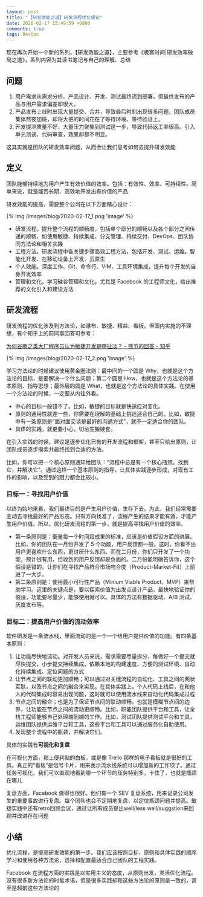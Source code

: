 ```yaml
---
layout: post
title: "【研发效能之道】研发流程优化理论"
date: 2020-02-17 15:49:59 +0800
comments: true
tags: DevOps
---
```


现在再次开始一个新的系列，【研发效能之道】，主要参考《极客时间|研发效率破局之道》，系列内容为其读书笔记与自己的理解、总结

<!-- more -->


## 问题
1. 用户需求从需求分析、产品设计、开发、测试最终流到部署，但最终发布的产品与用户需求偏差却很大。
2. 产品发布上线时出现大量提交、合并，导致最后时刻出现很多问题，团队成员集体熬夜加班，却将大把的时间花在了等待环境、等待验证上。
3. 开发提测质量不好，大量压力聚集到测试这一步，导致代码返工率很高。引入单元测试、代码审查，效果却都不明显。

这其实就是团队的研发效率问题，从而会让我们思考如何去提升研发效能

## 定义

团队能够持续地为用户产生有效价值的效率。包括：有效性、效率、可持续性。简单来说，就是能否长期、高效地开发出有价值的产品

研发效能的提高，需要整个公司在以下方面精心设计：

{% img /images/blog/2020-02-17_1.png 'image' %}

* 研发流程。提升整个流程的顺畅度，包括单个部分的顺畅以及各个部分之间传递的顺畅，如使用敏捷、持续集成、分支管理、持续交付、DevOps、团队协同方法论和相关实践
* 工程方法。研发流程中各关键步骤高效工程方法，包括开发、测试、运维。智能化开发、在移动设备上开发、云原生
* 个人效能。深度工作、Git、命令行、VIM、工具环境集成，提升每个开发的自身开发效率
* 管理和文化。学习硅谷管理和文化，尤其是 Facebook 的工程师文化，给出推荐的文化引入和建设方法

## 研发流程
研发流程的优化涉及到方法论，如瀑布、敏捷、精益、看板。但国内实施的不理想，有个知乎上的前同事回答可参考：

[为何谷歌之类大厂程序员认为敏捷开发是瞎扯淡？ - 熊节的回答 - 知乎](https://www.zhihu.com/question/340916482/answer/796443921)



{% img /images/blog/2020-02-17_2.png 'image' %}

学习方法论的时候建议使用黄金圈法则：最中间的一个圆是 Why，也就是这个方法论的目标，是要解决一个什么问题；第二个圆是 How，也就是这个方法论的基本原则、指导思想；最外层的圆是 What，也就是这个方法论的具体实践。在使用一个方法论的时候，一定要从内往外看。

* 中心的目标一般错不了。比如，敏捷的目标就是快速应对变化。
* 原则的通用性就差一些，你需要在理解的基础上挑选适合自己的。比如，敏捷中有一条原则是“面对面交谈是最好的沟通方式”，就不一定适合你的团队。
* 具体的实践，就更要小心，切忌生搬硬套。

在引入实践的时候，建议是逐步优化已有的开发流程和框架，甚至只给出原则，让团队成员逐步摸索并最终找到合适的方法。

比如，你可以把一个核心原则通知给团队：“流程中总是有一个核心瓶颈。找到它，并解决它”。通过这样一个基本原则的指导，让具体实践逐步形成，对现有工作的影响，以及受到的阻力都会比较小。

### 目标一：寻找用户价值
以终为始地来看，我们最终目的是产生用户价值，生存下去。为此，我们经常需要主动去寻找最好的产品形态。只有方向找准了，流程产生的结果才能有效，才能产生用户价值。所以，优化研发流程的第一步，就是提高寻找用户价值的效率。

* 第一条原则是：衡量每一个时间段成果的标准，应该是价值假设方面的进展。比如，你的团队在一月份开发了 5 个功能，用户反馈都一般。这时，你看不出用户更喜欢什么东西，更讨厌什么东西。而在二月份，你们只开发了一个功能，预计很有用，但收到的用户反馈却是负面的。二月份能明确告诉你，这个假设是错的，让你们在寻找产品符合市场吻合度（Product-Market-Fit）上前进了一大步。
* 第二条原则是：使用最小可行性产品（Minium Viable Product，MVP）来帮助学习。这里的关键点是，要以探索价值为出发点设计产品，最快地验证你的假设，功能要尽量少，能够使用就可以。具体的方法有数据驱动、A/B 测试、灰度发布等。

### 目标二：提高用户价值的流动效率
软件研发是一条流水线，里面流动的是一个一个给用户提供价值的功能。有四条基本原则：

1. 让功能尽快地流动。对开发人员来说，需求需要尽量拆分，每做好一个提交就尽快提交，小步提交持续集成，依赖本地的构建速度、方便的测试环境、自动化持续集成、定位问题的方式
2. 让节点之间的联动更加顺畅；可以通过对关键流程的自动化、工具之间的网状互联，以及节点之间的融合来实现。在具体实践上，个人代码上线后，在和他人的代码集成时容易出现问题，这时就可以使用流水线来自动化代码集成过程
3. 节点之间的融合；也是为了保证节点间的联动顺畅。也就是模糊节点间的边界，让功能在节点之间的流动更顺畅。比如，职能团队提供平台和工具，让全栈工程师能够自己处理端到端的工作。比如，测试团队提供测试平台和工具，运维团队提供运维平台和工具，这些平台和工具可以通过服务化自助使用。
4. 发现整个流程中的瓶颈，并解决它们。

具体的实践有**可视化和复盘**

在可视化方面，粘上便利贴的白板，或是像 Trello 那样的电子看板就是很好的工具。真正的“看板”是信号卡片，用来表示流水线系统可以增加新的工作项了。通过任务可视化，我们可以直观地看到哪一个环节的任务特别多，卡住了，也就是瓶颈在哪儿

复盘方面，Facebook 做得也很好。他们有一个 SEV 复盘系统，用来记录公司发生的重要事故进行复盘。每个团队也会不定期地复盘，以定位瓶颈问题并提高。敏捷实践中还有retro回顾会议，通过让所有成员提出well/less well/suggstion来回顾并改进存在问题

## 小结
优化流程，是提高研发效能的第一步。我们应该按照目标、原则和具体实践的顺序学习和使用各种方法论，选择和配置最适合自己团队的工程实践。

Facebook 在流程方面的实践是以实用主义的态度，从原则出发，灵活优化流程。没有很多新方法论的时髦术语，但是很多实践却和这些方法论的原则是一致的，甚至是超前这些方法论的